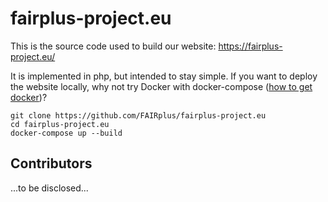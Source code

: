 # fairplus-project.eu

This is the source code used to build our website: https://fairplus-project.eu/

It is implemented in php, but intended to stay simple. If you want to deploy the website locally, why not try Docker with docker-compose ([how to get docker](https://docs.docker.com/get-docker/))?

```
git clone https://github.com/FAIRplus/fairplus-project.eu
cd fairplus-project.eu
docker-compose up --build
```

## Contributors

...to be disclosed...

